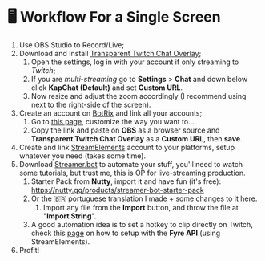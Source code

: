 # 🖥️ Workflow For a Single Screen

1. Use OBS Studio to Record/Live;
2. Download and Install [Transparent Twitch Chat Overlay](https://github.com/baffler/Transparent-Twitch-Chat-Overlay/releases);
   1. Open the settings, log in with your account if only streaming to _Twitch_;
   2. If you are _multi-streaming_ go to **Settings** > **Chat** and down below click **KapChat (Default)** and set **Custom URL**.
   3. Now resize and adjust the zoom accordingly (I recommend using next to the right-side of the screen).
3. Create an account on [BotRix](https://botrix.live/) and link all your accounts;
   1. Go to [this page](https://botrix.live/panel/widget/chat), customize the way you want to...
   2. Copy the link and paste on **OBS** as a browser source and **Transparent Twitch Chat Overlay** as a **Custom URL**, then **save**.
4. Create and link [StreamElements](https://streamelements.com/) account to your platforms, setup whatever you need (takes some time).
5. Download [Streamer.bot](https://streamer.bot/) to automate your stuff, you'll need to watch some tutorials, but trust me, this is OP for live-streaming production.
   1. Starter Pack from **Nutty**, import it and have fun (it's free): <https://nutty.gg/products/streamer-bot-starter-pack>
   2. Or the 🇧🇷 portuguese translation I made + some changes to it [here](./../Streamer.bot/ledragox-streamer-bot-essentials-nutty-traduzido-v1.0.4.nut).
      1. Import any file from the **Import** button, and throw the file at "**Import String**".
   3. A good automation idea is to set a hotkey to clip directly on Twitch, check this [page](https://thefyrewire.com/docs/api/twitch/clips/#required-parameters) on how to setup with the **Fyre API** (using StreamElements).
6. Profit!
